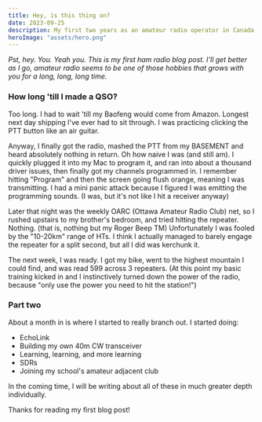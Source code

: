 ```yaml
---
title: Hey, is this thing on?
date: 2023-09-25
description: My first two years as an amateur radio operator in Canada
heroImage: "assets/hero.png"
---
```


*Pst, hey. You. Yeah you. This is my first ham radio blog post. I'll get better as I go, amateur radio seems to be one of those hobbies that grows with you for a long, long, long time.*

### How long 'till I made a QSO?
Too long. I had to wait 'till my Baofeng would come from Amazon. Longest next day shipping I've ever had to sit through. I was practicing clicking the PTT button like an air guitar. 

Anyway, I finally got the radio, mashed the PTT from my BASEMENT and heard absolutely nothing in return. Oh how naive I was (and still am). I quickly plugged it into my Mac to program it, and ran into about a thousand driver issues, then finally got my channels programmed in. I remember hitting "Program" and then the screen going flush orange, meaning I was transmitting. I had a mini panic attack because I figured I was emitting the programming sounds. (I was, but it's not like I hit a receiver anyway)

Later that night was the weekly OARC (Ottawa Amateur Radio Club) net, so I rushed upstairs to my brother's bedroom, and tried hitting the repeater. Nothing. (that is, nothing but my Roger Beep TM) Unfortunately I was fooled by the "10-20km" range of HTs. I think I actually managed to barely engage the repeater for a split second, but all I did was kerchunk it.

The next week, I was ready. I got my bike, went to the highest mountain I could find, and was read 599 across 3 repeaters. (At this point my basic training kicked in and I instinctively turned down the power of the radio, because "only use the power you need to hit the station!")

### Part two
About a month in is where I started to really branch out. I started doing:

- EchoLink
- Building my own 40m CW transceiver
- Learning, learning, and more learning
- SDRs
- Joining my school's amateur adjacent club

In the coming time, I will be writing about all of these in much greater depth individually.

Thanks for reading my first blog post!
